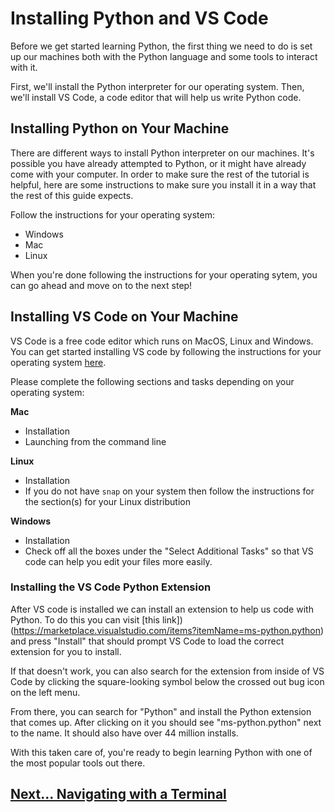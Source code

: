 # Installing Python and VS Code

Before we get started learning Python, the first thing we need to do is set up our machines both with the Python language and some tools to interact with it.

First, we'll install the Python interpreter for our operating system. Then, we'll install VS Code, a code editor that will help us write Python code.  

## Installing Python on Your Machine

There are different ways to install Python interpreter on our machines. It's possible you have already attempted to Python, or it might have already come with your computer. In order to make sure the rest of the tutorial is helpful, here are some instructions to make sure you install it in a way that the rest of this guide expects.

Follow the instructions for your operating system:

- Windows
- Mac
- Linux

When you're done following the instructions for your operating sytem, you can go ahead and move on to the next step!

## Installing VS Code on Your Machine

VS Code is a free code editor which runs on MacOS, Linux and Windows. You can get started installing VS code by following the instructions for your operating system [here](https://code.visualstudio.com/docs/setup/setup-overview).

Please complete the following sections and tasks depending on your operating system:

**Mac**
- Installation
- Launching from the command line

**Linux** 
- Installation
- If you do not have `snap` on your system then follow the instructions for the section(s) for your Linux distribution

**Windows**
- Installation
- Check off all the boxes under the "Select Additional Tasks" so that VS code can help you edit your files more easily.

### Installing the VS Code Python Extension 

After VS code is installed we can install an extension to help us code with Python. To do this you can visit [this link])(https://marketplace.visualstudio.com/items?itemName=ms-python.python) and press "Install" that should prompt VS Code to load the correct extension for you to install.

If that doesn't work, you can also search for the extension from inside of VS Code by clicking the square-looking symbol below the crossed out bug icon on the left menu.

From there, you can search for "Python" and install the Python extension that comes up. After clicking on it you should see "ms-python.python" next to the name. It should also have over 44 million installs.

With this taken care of, you're ready to begin learning Python with one of the most popular tools out there.

## [Next... Navigating with a Terminal](navigating-with-a-terminal.md)